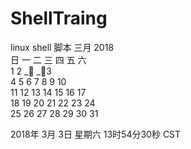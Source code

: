 # ShellTraing
linux shell 脚本
      三月 2018         
日 一 二 三 四 五 六  
             1  2 _ _3  
 4  5  6  7  8  9 10  
11 12 13 14 15 16 17  
18 19 20 21 22 23 24  
25 26 27 28 29 30 31  
                      
2018年 3月 3日 星期六 13时54分30秒 CST

